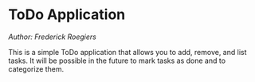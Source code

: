 # ToDo Application

*Author: Frederick Roegiers*

This is a simple ToDo application that allows you to add, remove, and list tasks.
It will be possible in the future to mark tasks as done and to categorize them.
